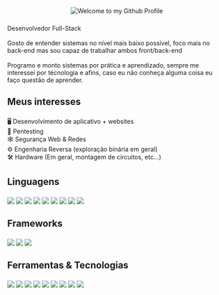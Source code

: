 <div align="center">
  <img src="https://github.com/BrunnerLivio/brunnerlivio/blob/master/images/welcome.png?raw=true" style="max-width: 100%;" alt="Welcome to my Github Profile" />
</div>

###

<p align="left">Desenvolvedor Full-Stack<br><br> Gosto de entender sistemas no nível mais baixo possível, foco mais no back-end mas sou capaz de trabalhar ambos front/back-end<br><br>Programo e monto sistemas por prática e aprendizado, sempre me interessei por técnologia e afins, caso eu não conheça alguma coisa eu faço questão de aprender.</p>

###

<h2 align="left">Meus interesses</h2>

###

<p align="left">🖥️ Desenvolvimento de aplicativo + websites<br>🔐 Pentesting<br>🕸️ Segurança Web & Redes<br>⚙️ Engenharia Reversa (exploração binária em geral)<br> 🛠️ Hardware (Em geral, montagem de circuitos, etc...)</p>

###

<h2 align="left">Linguagens</h2>

###

<p align="left">
  <img src="https://img.shields.io/badge/-HTML5-E34F26?style=flat&logo=html5&logoColor=white" />
  <img src="https://img.shields.io/badge/-JavaScript-F7DF1E?style=flat&logo=javascript&logoColor=black" />
  <img src="https://img.shields.io/badge/-TypeScript-3178C6?style=flat&logo=typescript&logoColor=white" />
  <img src="https://img.shields.io/badge/-PHP-777BB4?style=flat&logo=php&logoColor=white" />
  <img src="https://img.shields.io/badge/-C-A8B9CC?style=flat&logo=c&logoColor=black" />
  <img src="https://img.shields.io/badge/-C++-00599C?style=flat&logo=cplusplus&logoColor=white" />
  <img src="https://img.shields.io/badge/-Kotlin-7F52FF?style=flat&logo=kotlin&logoColor=white" />
  <img src="https://img.shields.io/badge/-Java-007396?style=flat&logo=java&logoColor=white" />
  <img src="https://img.shields.io/badge/-Python-3776AB?style=flat&logo=python&logoColor=white" />
</p>

###

<h2 align="left">Frameworks</h2>

###

<p align="left">
  <img src="https://img.shields.io/badge/-Flask-000000?style=flat&logo=flask&logoColor=white" />
  <img src="https://img.shields.io/badge/-TailwindCSS-06B6D4?style=flat&logo=tailwindcss&logoColor=white" />
  <img src="https://img.shields.io/badge/-Express-000000?style=flat&logo=express&logoColor=white" />
</p>

###

<h2 align="left">Ferramentas & Tecnologias</h2>

###

<p align="left">
  <img src="https://img.shields.io/badge/-Docker-2496ED?style=flat&logo=docker&logoColor=white" />
  <img src="https://img.shields.io/badge/-Git-F05032?style=flat&logo=git&logoColor=white" />
  <img src="https://img.shields.io/badge/-CMake-064F8C?style=flat&logo=cmake&logoColor=white" />
  <img src="https://img.shields.io/badge/-GCC-00599C?style=flat&logo=gcc&logoColor=white" />
  <img src="https://img.shields.io/badge/-Discord.js-5865F2?style=flat&logo=discord&logoColor=white" />
  <img src="https://img.shields.io/badge/-Ubuntu-E95420?style=flat&logo=ubuntu&logoColor=white" />
  <img src="https://img.shields.io/badge/-Debian-A81D33?style=flat&logo=debian&logoColor=white" />
  <img src="https://img.shields.io/badge/-Bash-4EAA25?style=flat&logo=gnubash&logoColor=white" />
  <img src="https://img.shields.io/badge/-NPM-CB3837?style=flat&logo=npm&logoColor=white" />
</p>
